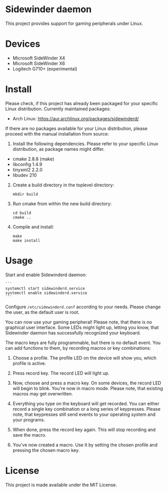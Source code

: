 Sidewinder daemon
=================

This project provides support for gaming peripherals under Linux.


Devices
=======

* Microsoft SideWinder X4
* Microsoft SideWinder X6
* Logitech G710+ (experimental)


Install
=======

Please check, if this project has already been packaged for your specific Linux
distribution. Currently maintained packages:

  * Arch Linux: https://aur.archlinux.org/packages/sidewinderd/

If there are no packages available for your Linux distribution, please proceed
with the manual installation from source:

1. Install the following dependencies. Please refer to your specific Linux
distribution, as package names might differ.

  * cmake 2.8.8 (make)
  * libconfig 1.4.9
  * tinyxml2 2.2.0
  * libudev 210

2. Create a build directory in the toplevel directory:

    ```
    mkdir build
    ```

3. Run cmake from within the new build directory:

    ```
    cd build
    cmake ..
    ```

4. Compile and install:

    ```
    make
    make install
    ```


Usage
=====

Start and enable Sidewinderd daemon:

    ```
    systemctl start sidewinderd.service
    systemctl enable sidewinderd.service
    ```

Configure `/etc/sidewinderd.conf` according to your needs. Please change the
user, as the default user is root.

You can now use your gaming peripheral! Please note, that there is no graphical
user interface. Some LEDs might light up, letting you know, that Sidewinder
daemon has successfully recognized your keyboard.

The macro keys are fully programmable, but there is no default event. You can
add functions to them, by recording macros or key combinations:

1. Choose a profile. The profile LED on the device will show you, which profile
is active.

2. Press record key. The record LED will light up.

3. Now, choose and press a macro key. On some devices, the record LED will begin
to blink. You're now in macro mode. Please note, that existing macros may get
overwritten.

4. Everything you type on the keyboard will get recorded. You can either record
a single key combination or a long series of keypresses. Please note, that
keypresses still send events to your operating system and your programs.

5. When done, press the record key again. This will stop recording and save the
macro.

6. You've now created a macro. Use it by setting the chosen profile and pressing
the chosen macro key.


License
=======

This project is made available under the MIT License.

